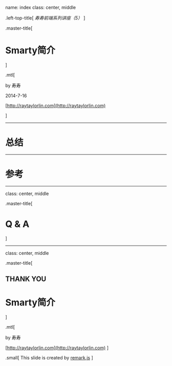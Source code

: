name: index
class: center, middle 

.left-top-title[
*寿寿前端系列讲座（5）*
]

.master-title[
# Smarty简介
]

.mtl[

by 寿寿

2014-7-16

[http://raytaylorlin.com](http://raytaylorlin.com)

]

---

# 总结

---

# 参考

---
class: center, middle

.master-title[
# Q & A
]

---
class: center, middle

.master-title[
## THANK YOU

# Smarty简介
]

.mtl[

by 寿寿

[http://raytaylorlin.com](http://raytaylorlin.com)
]

.small[
This slide is created by [remark.js](http://remarkjs.com/)
]